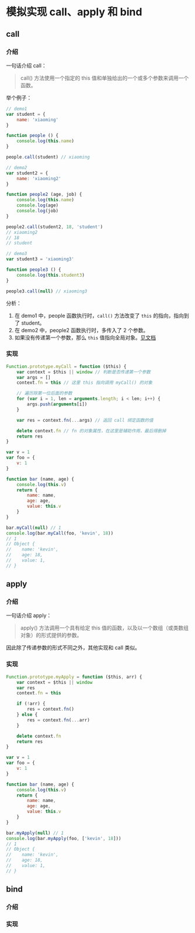 # 模拟实现 call、apply 和 bind

## call
### 介绍
一句话介绍 call：
> call() 方法使用一个指定的 this 值和单独给出的一个或多个参数来调用一个函数。

举个例子：
```js
// demo1
var student = {
    name: 'xiaoming'
}

function people () {
    console.log(this.name)
}

people.call(student) // xiaoming

// demo2
var student2 = {
    name: 'xiaoming2'
}

function people2 (age, job) {
    console.log(this.name)
    console.log(age)
    console.log(job)
}

people2.call(student2, 18, 'student')
// xiaoming2
// 18
// student

// demo3
var student3 = 'xiaoming3'

function people3 () {
    console.log(this.student3)
}

people3.call(null) // xiaoming3
```

分析：

1. 在 demo1 中，people 函数执行时，`call()` 方法改变了 `this` 的指向，指向到了 student。
2. 在 demo2 中，people2 函数执行时，多传入了 2 个参数。
3. 如果没有传递第一个参数，那么 `this` 值指向全局对象。[见文档](https://developer.mozilla.org/zh-CN/docs/Web/JavaScript/Reference/Global_Objects/Function/call#%E4%BD%BF%E7%94%A8_call_%E6%96%B9%E6%B3%95%E8%B0%83%E7%94%A8%E5%87%BD%E6%95%B0%E5%B9%B6%E4%B8%94%E4%B8%8D%E6%8C%87%E5%AE%9A%E7%AC%AC%E4%B8%80%E4%B8%AA%E5%8F%82%E6%95%B0%EF%BC%88argument%EF%BC%89)

### 实现
```js
Function.prototype.myCall = function ($this) {
    var context = $this || window // 判断是否传递第一个参数
    var args = []
    context.fn = this // 这里 this 指向调用 myCall() 的对象

    // 遍历除第一位后面的参数
    for (var i = 1, len = arguments.length; i < len; i++) {
        args.push(arguments[i])
    }

    var res = context.fn(...args) // 返回 call 绑定函数的值

    delete context.fn // fn 的对象属性，在这里是辅助作用，最后得删掉
    return res
}

var v = 1
var foo = {
    v: 1
}

function bar (name, age) {
    console.log(this.v)
    return {
        name: name,
        age: age,
        value: this.v
    }
}

bar.myCall(null) // 1
console.log(bar.myCall(foo, 'kevin', 18))
// 1
// Object {
//    name: 'kevin',
//    age: 18,
//    value: 1,
// }
```

## apply

### 介绍
一句话介绍 apply：
> apply() 方法调用一个具有给定 this 值的函数，以及以一个数组（或类数组对象）的形式提供的参数。

因此除了传递参数的形式不同之外，其他实现和 call 类似。
### 实现
```js
Function.prototype.myApply = function ($this, arr) {
    var context = $this || window
    var res
    context.fn = this

    if (!arr) {
        res = context.fn()
    } else {
        res = context.fn(...arr)
    }

    delete context.fn
    return res
}

var v = 1
var foo = {
    v: 1
}

function bar (name, age) {
    console.log(this.v)
    return {
        name: name,
        age: age,
        value: this.v
    }
}

bar.myApply(null) // 1
console.log(bar.myApply(foo, ['kevin', 18]))
// 1
// Object {
//    name: 'kevin',
//    age: 18,
//    value: 1,
// }
```

## bind
### 介绍
### 实现